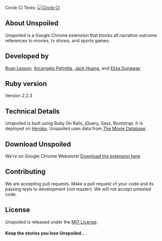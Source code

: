 Circle CI Tests: [![Circle CI](https://circleci.com/gh/nyc-copperheads-2016/unspoiled/tree/master.svg?style=svg)](https://circleci.com/gh/nyc-copperheads-2016/unspoiled/tree/master)

## About Unspoiled

Unspoiled is a Google Chrome extension that blocks all narrative outcome references to movies, tv shows, and sports games.

## Developed by
[Ryan Lesson](http://www.github.com/bigless27), [Arcangelo Petretta](http://www.github.com/arcpetretta), [Jack Huang](http://www.github.com/jhack32), and [Eliza Dunaway](http://www.github.com/elizaway)

## Ruby version
Version 2.2.3

## Technical Details
Unspoiled is built using Ruby On Rails, jQuery, Sass, Bootstrap. It is deployed on [Heroku](http://keepunspoiled.herokuapp.com). Unspoiled uses data from [The Movie Database](http://www.tmdb.org).

## Download Unspoiled
We're on Google Chrome Webstore!
[Download the extension here](https://chrome.google.com/webstore/detail/unspoiled/pblhldlobpbhdphhlminembljcpndmlk)

## Contributing
We are accepting pull requests.
Make a pull request of your code and its passing tests to development (not master). We will not accept untested code.

## License
Unspoiled is released under the [MIT License](http://www.opensource.org/licenses/MIT).

#### Keep the stories you love Unspoiled...
